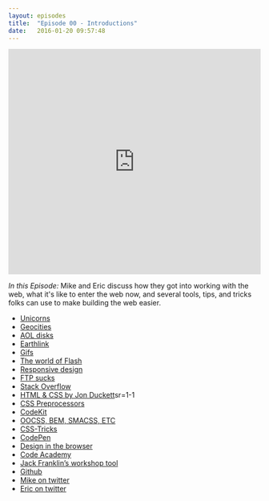 ```yaml
---
layout: episodes
title:  "Episode 00 - Introductions"
date:   2016-01-20 09:57:48
---
```


<iframe width="100%" height="450" scrolling="no" frameborder="no" src="https://w.soundcloud.com/player/?url=https%3A//api.soundcloud.com/tracks/243292627&amp;auto_play=false&amp;hide_related=false&amp;show_comments=true&amp;show_user=true&amp;show_reposts=false&amp;visual=true"></iframe>

_In this Episode:_ Mike and Eric discuss how they got into working with the web, what it's like to enter the web now, and several tools, tips, and tricks folks can use to make building the web easier. 

- [Unicorns](https://irondavy.quora.com/The-Myth-of-the-Myth-of-the-Unicorn-Designer)
- [Geocities](https://en.wikipedia.org/wiki/Yahoo!_GeoCities)
- [AOL disks](http://techcrunch.com/2010/12/27/aol-discs-90s/)
- [Earthlink](http://www.earthlinkbusiness.com/campaigns/lovethe90s/index.xea)
- [Gifs](http://www.11points.com/Web-Tech/11_Best_Old_School_Animated_GIFs)
- [The world of Flash](https://en.wikipedia.org/wiki/Adobe_Flash)
- [Responsive design](https://www.smashingmagazine.com/2011/01/guidelines-for-responsive-web-design/)
- [FTP sucks](https://en.wikipedia.org/wiki/Continuous_integration)
- [Stack Overflow](https://www.stackoverflow.com)
- [HTML & CSS by Jon Duckett](http://www.amazon.com/HTML-CSS-Design-Build-Websites/dp/1118008189/ref=sr_1_1?s=books&ie=UTF8&qid=1453222560&)sr=1-1
- [CSS Preprocessors](http://blog.teamtreehouse.com/how-to-choose-the-right-css-preprocessor)
- [CodeKit](https://incident57.com/codekit/)
- [OOCSS, BEM, SMACSS, ETC](http://www.leemunroe.com/css/)
- [CSS-Tricks](https://css-tricks.com/)
- [CodePen](http://codepen.io/)
- [Design in the browser](http://webdesign.tutsplus.com/articles/tips-for-designing-in-the-browser--webdesign-10340)
- [Code Academy](https://www.codecademy.com/)
- [Jack Franklin’s workshop tool](https://github.com/jackfranklin/interactive-es6)
- [Github](https://github.com/)
- [Mike on twitter](https://twitter.com/mkivikoski)
- [Eric on twitter](https://twitter.com/ericwbailey)
